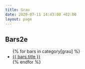 ```yaml
---
title: Grau
date: 2020-07-11 14:43:00 +02:00
layout: page
---
```


## Bars2e
  <ul>
    {% for bars in category[grau] %}
      <li><a href="{{ bars.url }}">{{ bars.title }}</a></li>
    {% endfor %}
  </ul>
